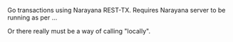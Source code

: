 Go transactions using Narayana REST-TX. Requires Narayana server to be running as per ...

Or there really must be a way of calling "locally".
